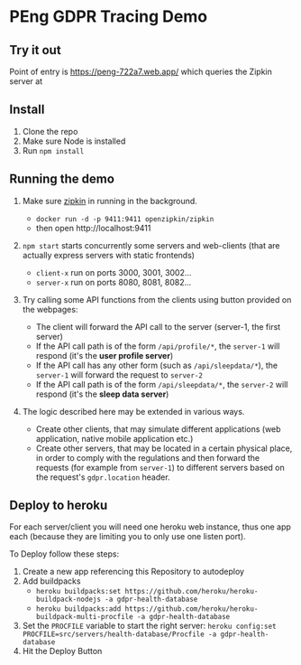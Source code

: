 # PEng GDPR Tracing Demo

## Try it out

Point of entry is https://peng-722a7.web.app/ which queries the Zipkin server at

## Install

1. Clone the repo
2. Make sure Node is installed
3. Run `npm install`

## Running the demo

1. Make sure [zipkin]() in running in the background.

   - `docker run -d -p 9411:9411 openzipkin/zipkin`
   - then open http://localhost:9411

2. `npm start` starts concurrently some servers and web-clients (that are actually express servers with static frontends)

   - `client-x` run on ports 3000, 3001, 3002...
   - `server-x` run on ports 8080, 8081, 8082...

3. Try calling some API functions from the clients using button provided on the webpages:

   - The client will forward the API call to the server (server-1, the first server)
   - If the API call path is of the form `/api/profile/*`, the `server-1` will respond (it's the **user profile server**)
   - If the API call has any other form (such as `/api/sleepdata/*`), the `server-1` will forward the request to `server-2`
   - If the API call path is of the form `/api/sleepdata/*`, the `server-2` will respond (it's the **sleep data server**)

4. The logic described here may be extended in various ways.
   - Create other clients, that may simulate different applications (web application, native mobile application etc.)
   - Create other servers, that may be located in a certain physical place, in order to comply with the regulations and then forward the requests (for example from `server-1`) to different servers based on the request's `gdpr.location` header.

## Deploy to heroku

For each server/client you will need one heroku web instance, thus one app each (because they are limiting you to only use one listen port).

To Deploy follow these steps:

1. Create a new app referencing this Repository to autodeploy
2. Add buildpacks
   - `heroku buildpacks:set https://github.com/heroku/heroku-buildpack-nodejs -a gdpr-health-database`
   - `heroku buildpacks:add https://github.com/heroku/heroku-buildpack-multi-procfile -a gdpr-health-database`
3. Set the `PROCFILE` variable to start the right server: `heroku config:set PROCFILE=src/servers/health-database/Procfile -a gdpr-health-database`
4. Hit the Deploy Button
